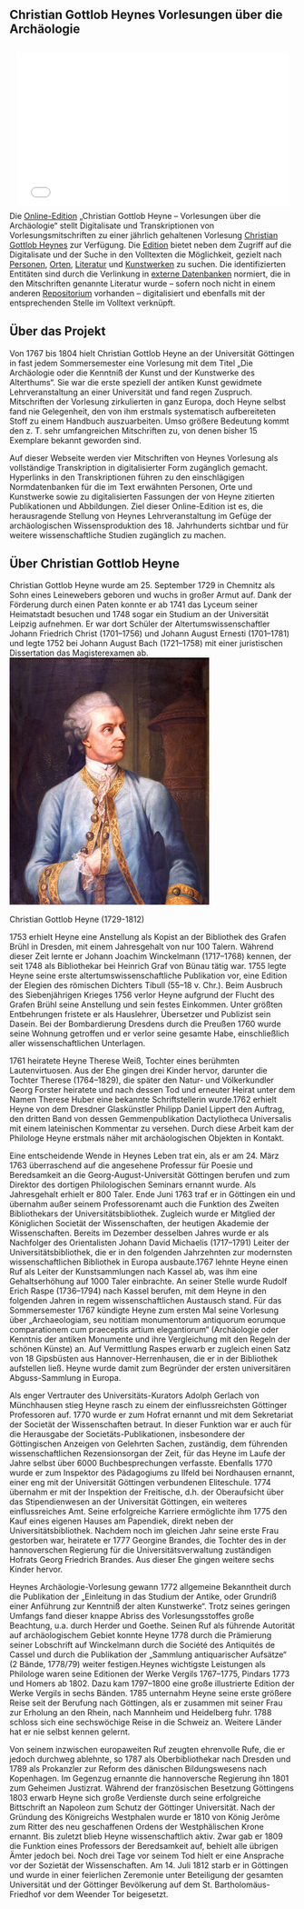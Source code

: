 Christian Gottlob Heynes Vorlesungen über die Archäologie
---------------------------------------------------------

<iframe width="480" height="270" style="float:right;padding: 10px; margin-left:10px;" src="//www.youtube-nocookie.com/embed/_PWeiNO9Yeg?rel=0" frameborder="0" allowfullscreen></iframe>


Die [Online-Edition](javascript:void(0)) „Christian Gottlob Heyne –
Vorlesungen über die Archäologie“ stellt Digitalisate und
Transkriptionen von Vorlesungsmitschriften zu einer jährlich gehaltenen
Vorlesung [Christian Gottlob Heynes](#startContentHeyne) zur Verfügung.
Die [Edition](javascript:void(0)) bietet neben dem Zugriff auf die
Digitalisate und der Suche in den Volltexten die Möglichkeit, gezielt
nach [Personen](#?page=#indices_page&link=#linkindices),
[Orten](#?page=#indices_page&link=#linkindices),
[Literatur](#?page=#indices_page&link=#linkindices) und
[Kunstwerken](#?page=#indices_page&link=#linkindices) zu suchen. Die
identifizierten Entitäten sind durch die Verlinkung in [externe
Datenbanken](#?page=#databases_page) normiert, die in den Mitschriften
genannte Literatur wurde – sofern noch nicht in einem anderen
[Repositorium](#?page=#databases_page) vorhanden – digitalisiert und
ebenfalls mit der entsprechenden Stelle im Volltext verknüpft.

Über das Projekt
----------------

Von 1767 bis 1804 hielt Christian Gottlob Heyne an der Universität
Göttingen in fast jedem Sommersemester eine Vorlesung mit dem Titel „Die
Archäologie oder die Kenntniß der Kunst und der Kunstwerke des
Alterthums“. Sie war die erste speziell der antiken Kunst gewidmete
Lehrveranstaltung an einer Universität und fand regen Zuspruch.
Mitschriften der Vorlesung zirkulierten in ganz Europa, doch Heyne
selbst fand nie Gelegenheit, den von ihm erstmals systematisch
aufbereiteten Stoff zu einem Handbuch auszuarbeiten. Umso größere
Bedeutung kommt den z. T. sehr umfangreichen Mitschriften zu, von denen
bisher 15 Exemplare bekannt geworden sind.

Auf dieser Webseite werden vier Mitschriften von Heynes Vorlesung als
vollständige Transkription in digitalisierter Form zugänglich gemacht.
Hyperlinks in den Transkriptionen führen zu den einschlägigen
Normdatenbanken für die im Text erwähnten Personen, Orte und Kunstwerke
sowie zu digitalisierten Fassungen der von Heyne zitierten Publikationen
und Abbildungen. Ziel dieser Online-Edition ist es, die herausragende
Stellung von Heynes Lehrveranstaltung im Gefüge der archäologischen
Wissensproduktion des 18. Jahrhunderts sichtbar und für weitere
wissenschaftliche Studien zugänglich zu machen.

Über Christian Gottlob Heyne
----------------------------

Christian Gottlob Heyne wurde am 25. September 1729 in Chemnitz als Sohn
eines Leinewebers geboren und wuchs in großer Armut auf. Dank der
Förderung durch einen Paten konnte er ab 1741 das Lyceum seiner
Heimatstadt besuchen und 1748 sogar ein Studium an der Universität
Leipzig aufnehmen. Er war dort Schüler der Altertumswissenschaftler
Johann Friedrich Christ (1701–1756) und Johann August Ernesti
(1701–1781) und legte 1752 bei Johann August Bach (1721–1758) mit einer
juristischen Dissertation das Magisterexamen ab.
![](./Resources/Public/Images/heyne.jpg)

Christian Gottlob Heyne (1729-1812)

1753 erhielt Heyne eine Anstellung als Kopist an der Bibliothek des
Grafen Brühl in Dresden, mit einem Jahresgehalt von nur 100 Talern.
Während dieser Zeit lernte er Johann Joachim Winckelmann (1717–1768)
kennen, der seit 1748 als Bibliothekar bei Heinrich Graf von Bünau tätig
war. 1755 legte Heyne seine erste altertumswissenschaftliche Publikation
vor, eine Edition der Elegien des römischen Dichters Tibull (55–18 v.
Chr.). Beim Ausbruch des Siebenjährigen Krieges 1756 verlor Heyne
aufgrund der Flucht des Grafen Brühl seine Anstellung und sein festes
Einkommen. Unter größten Entbehrungen fristete er als Hauslehrer,
Übersetzer und Publizist sein Dasein. Bei der Bombardierung Dresdens
durch die Preußen 1760 wurde seine Wohnung getroffen und er verlor seine
gesamte Habe, einschließlich aller wissenschaftlichen Unterlagen.

1761 heiratete Heyne Therese Weiß, Tochter eines berühmten
Lautenvirtuosen. Aus der Ehe gingen drei Kinder hervor, darunter die
Tochter Therese (1764–1829), die später den Natur- und Völkerkundler
Georg Forster heiratete und nach dessen Tod und erneuter Heirat unter
dem Namen Therese Huber eine bekannte Schriftstellerin wurde.1762
erhielt Heyne von dem Dresdner Glaskünstler Philipp Daniel Lippert den
Auftrag, den dritten Band von dessen Gemmenpublikation Dactyliotheca
Universalis mit einem lateinischen Kommentar zu versehen. Durch diese
Arbeit kam der Philologe Heyne erstmals näher mit archäologischen
Objekten in Kontakt.

Eine entscheidende Wende in Heynes Leben trat ein, als er am 24. März
1763 überraschend auf die angesehene Professur für Poesie und
Beredsamkeit an die Georg-August-Universität Göttingen berufen und zum
Direktor des dortigen Philologischen Seminars ernannt wurde. Als
Jahresgehalt erhielt er 800 Taler. Ende Juni 1763 traf er in Göttingen
ein und übernahm außer seinem Professorenamt auch die Funktion des
Zweiten Bibliothekars der Universitätsbibliothek. Zugleich wurde er
Mitglied der Königlichen Societät der Wissenschaften, der heutigen
Akademie der Wissenschaften. Bereits im Dezember desselben Jahres wurde
er als Nachfolger des Orientalisten Johann David Michaelis (1717–1791)
Leiter der Universitätsbibliothek, die er in den folgenden Jahrzehnten
zur modernsten wissenschaftlichen Bibliothek in Europa ausbaute.1767
lehnte Heyne einen Ruf als Leiter der Kunstsammlungen nach Kassel ab,
was ihm eine Gehaltserhöhung auf 1000 Taler einbrachte. An seiner Stelle
wurde Rudolf Erich Raspe (1736–1794) nach Kassel berufen, mit dem Heyne
in den folgenden Jahren in regem wissenschaftlichen Austausch stand. Für
das Sommersemester 1767 kündigte Heyne zum ersten Mal seine Vorlesung
über „Archaeologiam, seu notitiam monumentorum antiquorum eorumque
comparationem cum praeceptis artium elegantiorum“ (Archäologie oder
Kenntnis der antiken Monumente und ihre Vergleichung mit den Regeln der
schönen Künste) an. Auf Vermittlung Raspes erwarb er zugleich einen Satz
von 18 Gipsbüsten aus Hannover-Herrenhausen, die er in der Bibliothek
aufstellen ließ. Heyne wurde damit zum Begründer der ersten
universitären Abguss-Sammlung in Europa.

Als enger Vertrauter des Universitäts-Kurators Adolph Gerlach von
Münchhausen stieg Heyne rasch zu einem der einflussreichsten Göttinger
Professoren auf. 1770 wurde er zum Hofrat ernannt und mit dem
Sekretariat der Societät der Wissenschaften betraut. In dieser Funktion
war er auch für die Herausgabe der Societäts-Publikationen, insbesondere
der Göttingischen Anzeigen von Gelehrten Sachen, zuständig, dem
führenden wissenschaftlichen Rezensionsorgan der Zeit, für das Heyne im
Laufe der Jahre selbst über 6000 Buchbesprechungen verfasste. Ebenfalls
1770 wurde er zum Inspektor des Pädagogiums zu Ilfeld bei Nordhausen
ernannt, einer eng mit der Universität Göttingen verbundenen
Eliteschule. 1774 übernahm er mit der Inspektion der Freitische, d.h.
der Oberaufsicht über das Stipendienwesen an der Universität Göttingen,
ein weiteres einflussreiches Amt. Seine erfolgreiche Karriere
ermöglichte ihm 1775 den Kauf eines eigenen Hauses am Papendiek, direkt
neben der Universitätsbibliothek. Nachdem noch im gleichen Jahr seine
erste Frau gestorben war, heiratete er 1777 Georgine Brandes, die
Tochter des in der hannoverschen Regierung für die
Universitätsverwaltung zuständigen Hofrats Georg Friedrich Brandes. Aus
dieser Ehe gingen weitere sechs Kinder hervor.

Heynes Archäologie-Vorlesung gewann 1772 allgemeine Bekanntheit durch
die Publikation der „Einleitung in das Studium der Antike, oder Grundriß
einer Anführung zur Kenntniß der alten Kunstwerke“. Trotz seines
geringen Umfangs fand dieser knappe Abriss des Vorlesungsstoffes große
Beachtung, u.a. durch Herder und Goethe. Seinen Ruf als führende
Autorität auf archäologischem Gebiet konnte Heyne 1778 durch die
Prämierung seiner Lobschrift auf Winckelmann durch die Société des
Antiquités de Cassel und durch die Publikation der „Sammlung
antiquarischer Aufsätze“ (2 Bände, 1778/79) weiter festigen.Heynes
wichtigste Leistungen als Philologe waren seine Editionen der Werke
Vergils 1767–1775, Pindars 1773 und Homers ab 1802. Dazu kam 1797–1800
eine große illustrierte Edition der Werke Vergils in sechs Bänden. 1785
unternahm Heyne seine erste größere Reise seit der Berufung nach
Göttingen, als er zusammen mit seiner Frau zur Erholung an den Rhein,
nach Mannheim und Heidelberg fuhr. 1788 schloss sich eine sechswöchige
Reise in die Schweiz an. Weitere Länder hat er nie selbst kennen
gelernt.

Von seinem inzwischen europaweiten Ruf zeugten ehrenvolle Rufe, die er
jedoch durchweg ablehnte, so 1787 als Oberbibliothekar nach Dresden und
1789 als Prokanzler zur Reform des dänischen Bildungswesens nach
Kopenhagen. Im Gegenzug ernannte die hannoversche Regierung ihn 1801 zum
Geheimen Justizrat. Während der französischen Besetzung Göttingens 1803
erwarb Heyne sich große Verdienste durch seine erfolgreiche Bittschrift
an Napoleon zum Schutz der Göttinger Universität. Nach der Gründung des
Königreichs Westphalen wurde er 1810 von König Jerôme zum Ritter des neu
geschaffenen Ordens der Westphälischen Krone ernannt. Bis zuletzt blieb
Heyne wissenschaftlich aktiv. Zwar gab er 1809 die Funktion eines
Professors der Beredsamkeit auf, behielt alle übrigen Ämter jedoch bei.
Noch drei Tage vor seinem Tod hielt er eine Ansprache vor der Sozietät
der Wissenschaften. Am 14. Juli 1812 starb er in Göttingen und wurde in
einer feierlichen Zeremonie unter Beteiligung der gesamten Universität
und der Göttinger Bevölkerung auf dem St. Bartholomäus-Friedhof vor dem
Weender Tor beigesetzt.
